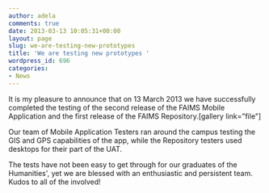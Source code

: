 ```yaml
---
author: adela
comments: true
date: 2013-03-13 10:05:31+00:00
layout: page
slug: we-are-testing-new-prototypes
title: 'We are testing new prototypes '
wordpress_id: 696
categories:
- News
---
```


It is my pleasure to announce that on 13 March 2013 we have successfully completed the testing of the second release of the FAIMS Mobile Application and the first release of the FAIMS Repository.[gallery link="file"]

Our team of Mobile Application Testers ran around the campus testing the GIS and GPS capabilities of the app, while the Repository testers used desktops for their part of the UAT.

The tests have not been easy to get through for our graduates of the Humanities', yet we are blessed with an enthusiastic and persistent team. Kudos to all of the involved!
